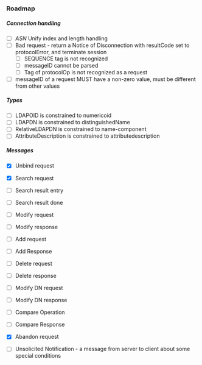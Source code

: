 ### Roadmap

##### Connection handling

- [ ] *ASN* Unify index and length handling
- [ ] Bad request - return a Notice of Disconnection with resultCode set to protocolError, and terminate session
  - [ ] SEQUENCE tag is not recognized
  - [ ] messageID cannot be parsed
  - [ ] Tag of protocolOp is not recognized as a request
- [ ] messageID of a request MUST have a non-zero value, must be different from other values

##### Types

- [ ] LDAPOID is constrained to numericoid
- [ ] LDAPDN is constrained to distinguishedName
- [ ] RelativeLDAPDN is constrained to name-component
- [ ] AttributeDescription is constrained to attributedescription

##### Messages

- [x] Unbind request

- [x] Search request
- [ ] Search result entry
- [ ] Search result done

- [ ] Modify request
- [ ] Modify response

- [ ] Add request
- [ ] Add Response

- [ ] Delete request
- [ ] Delete response

- [ ] Modify DN request
- [ ] Modify DN response

- [ ] Compare Operation
- [ ] Compare Response

- [x] Abandon request

- [ ] Unsolicited Notification - a message from server to client about some special conditions
